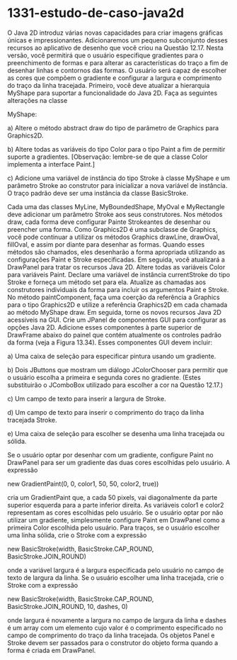 # 1331-estudo-de-caso-java2d
O Java 2D introduz várias novas capacidades para criar imagens gráficas únicas e impressionantes. Adicionaremos um pequeno subconjunto desses recursos ao aplicativo de desenho que você criou na Questão 12.17. Nesta versão, você permitirá que o usuário especifique
gradientes para o preenchimento de formas e para alterar as características do traço a fim de desenhar linhas e contornos das formas. O
usuário será capaz de escolher as cores que compõem o gradiente e configurar a largura e comprimento do traço da linha tracejada.
Primeiro, você deve atualizar a hierarquia MyShape para suportar a funcionalidade do Java 2D. Faça as seguintes alterações na classe

MyShape:

a) Altere o método abstract draw do tipo de parâmetro de Graphics para Graphics2D.

b) Altere todas as variáveis do tipo Color para o tipo Paint a fim de permitir suporte a gradientes. [Observação: lembre-se de que a
classe Color implementa a interface Paint.]

c) Adicione uma variável de instância do tipo Stroke à classe MyShape e um parâmetro Stroke ao construtor para inicializar a nova
variável de instância. O traço padrão deve ser uma instância da classe BasicStroke.

Cada uma das classes MyLine, MyBoundedShape, MyOval e MyRectangle deve adicionar um parâmetro Stroke aos seus construtores. Nos métodos draw, cada forma deve configurar Painte Strokeantes de desenhar ou preencher uma forma. Como Graphics2D
é uma subclasse de Graphics, você pode continuar a utilizar os métodos Graphics drawLine, drawOval, fillOval, e assim por
diante para desenhar as formas. Quando esses métodos são chamados, eles desenharão a forma apropriada utilizando as configurações
Paint e Stroke especificadas.
Em seguida, você atualizará a DrawPanel para tratar os recursos Java 2D. Altere todas as variáveis Color para variáveis Paint. Declare uma variável de instância currentStroke do tipo Stroke e forneça um método set para ela. Atualize as chamadas aos construtores
individuais da forma para incluir os argumentos Paint e Stroke. No método paintComponent, faça uma coerção da referência a
Graphics para o tipo Graphics2D e utilize a referência Graphics2D em cada chamada ao método MyShape draw.
Em seguida, torne os novos recursos Java 2D acessíveis na GUI. Crie um JPanel de componentes GUI para configurar as opções Java
2D. Adicione esses componentes à parte superior de DrawFrame abaixo do painel que contém atualmente os controles padrão da forma
(veja a Figura 13.34). Esses componentes GUI devem incluir:

a) Uma caixa de seleção para especificar pintura usando um gradiente.

b) Dois JButtons que mostram um diálogo JColorChooser para permitir que o usuário escolha a primeira e segunda cores no gradiente. (Estes substituirão o JComboBox utilizado para escolher a cor na Questão 12.17.)

c) Um campo de texto para inserir a largura de Stroke.

d) Um campo de texto para inserir o comprimento do traço da linha tracejada Stroke.

e) Uma caixa de seleção para escolher se desenha uma linha tracejada ou sólida.


Se o usuário optar por desenhar com um gradiente, configure Paint no DrawPanel para ser um gradiente das duas cores escolhidas
pelo usuário. A expressão

new GradientPaint(0, 0, color1, 50, 50, color2, true))

cria um GradientPaint que, a cada 50 pixels, vai diagonalmente da parte superior esquerda para a parte inferior direita. As variáveis
color1 e color2 representam as cores escolhidas pelo usuário. Se o usuário optar por não utilizar um gradiente, simplesmente configure
Paint em DrawPanel como a primeira Color escolhida pelo usuário.
Para traços, se o usuário escolher uma linha sólida, crie o Stroke com a expressão

new BasicStroke(width, BasicStroke.CAP_ROUND, BasicStroke.JOIN_ROUND)

onde a variável largura é a largura especificada pelo usuário no campo de texto de largura da linha. Se o usuário escolher uma linha tracejada, crie o Stroke com a expressão

new BasicStroke(width, BasicStroke.CAP_ROUND, BasicStroke.JOIN_ROUND, 10, dashes, 0)

onde largura é novamente a largura no campo de largura da linha e dashes é um array com um elemento cujo valor é o comprimento
especificado no campo de comprimento do traço da linha tracejada. Os objetos Panel e Stroke devem ser passados para o construtor do
objeto forma quando a forma é criada em DrawPanel.
